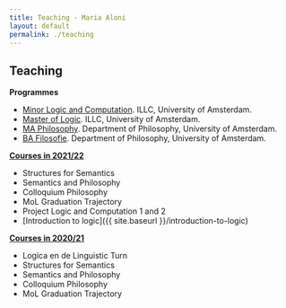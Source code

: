 ```yaml
---
title: Teaching - Maria Aloni
layout: default
permalink: ./teaching
---
```


## Teaching

**Programmes**
* [Minor Logic and Computation](https://www.illc.uva.nl/MinorLoCo/). ILLC, University of Amsterdam.
* [Master of Logic](https://msclogic.illc.uva.nl). ILLC, University of Amsterdam.
* [MA Philosophy](https://gsh.uva.nl/content/masters/philosophy/philosophy.html). Department of Philosophy, University of Amsterdam.
* [BA Filosofie](https://www.uva.nl/programmas/bachelors/filosofie/filosofie.html). Department of Philosophy, University of Amsterdam.

**[Courses in 2021/22](https://studiegids.uva.nl/xmlpages/page/2021-2022/zoek-docent/docent/9379)** 
* Structures for Semantics
* Semantics and Philosophy
* Colloquium Philosophy
* MoL Graduation Trajectory
* Project Logic and Computation 1 and 2 
* [Introduction to logic]({{ site.baseurl }}/introduction-to-logic)

**[Courses in 2020/21](https://studiegids.uva.nl/xmlpages/page/2020-2021/zoek-docent/docent/9379)** 
* Logica en de Linguistic Turn
* Structures for Semantics
* Semantics and Philosophy
* Colloquium Philosophy
* MoL Graduation Trajectory

